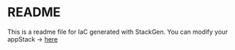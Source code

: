 # README
This is a readme file for IaC generated with StackGen.
You can modify your appStack -> [here](http://main.dev.stackgen.com/appstacks/9cdd80d7-1339-489c-b952-17ec495b588d)
